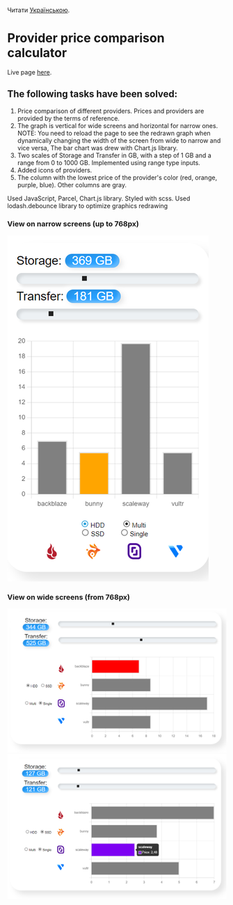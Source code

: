Читати [Українською](./README.en.md).

# Provider price comparison calculator

Live page [here](https://veronikanos.github.io/price-calculator/).

## The following tasks have been solved:

1. Price comparison of different providers. Prices and providers are provided by
   the terms of reference.
2. The graph is vertical for wide screens and horizontal for narrow ones. NOTE:
   You need to reload the page to see the redrawn graph when dynamically
   changing the width of the screen from wide to narrow and vice versa, The bar
   chart was drew with Chart.js library.
3. Two scales of Storage and Transfer in GB, with a step of 1 GB and a range
   from 0 to 1000 GB. Implemented using range type inputs.
4. Added icons of providers.
5. The column with the lowest price of the provider's color (red, orange,
   purple, blue). Other columns are gray.

Used JavaScript, Parcel, Chart.js library. Styled with scss. Used
lodash.debounce library to optimize graphics redrawing

### View on narrow screens (up to 768px)

![GitHub actions settings](./assets/mobile.png)

### View on wide screens (from 768px)

![GitHub actions settings](./assets/desktop.png)
![GitHub actions settings](./assets/desktop1.png)
